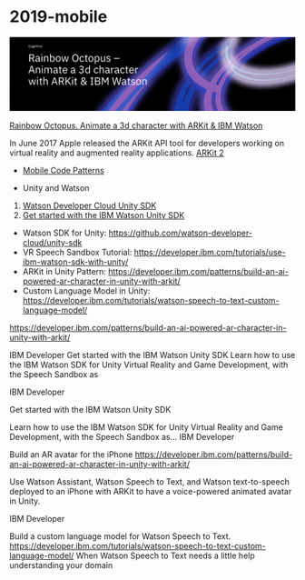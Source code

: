 # 2019-mobile

<img src="ARKit.png">


[Rainbow Octopus. Animate a 3d character with ARKit & IBM Watson](https://www.ibm.com/blogs/emerging-technology/rainbow-octopus/) 

In June 2017 Apple released the ARKit API tool for developers working on virtual reality and augmented reality applications.
[ARKit 2](https://developer.apple.com/arkit/)

* [Mobile Code Patterns](https://developer.ibm.com/patterns/category/mobile/)

* Unity and Watson

1. [Watson Developer Cloud Unity SDK](https://github.com/watson-developer-cloud/unity-sdk)
2. [Get started with the IBM Watson Unity SDK](https://developer.ibm.com/tutorials/use-ibm-watson-sdk-with-unity/)

* Watson SDK for Unity: https://github.com/watson-developer-cloud/unity-sdk
* VR Speech Sandbox Tutorial: https://developer.ibm.com/tutorials/use-ibm-watson-sdk-with-unity/
* ARKit in Unity Pattern: https://developer.ibm.com/patterns/build-an-ai-powered-ar-character-in-unity-with-arkit/
* Custom Language Model in Unity: https://developer.ibm.com/tutorials/watson-speech-to-text-custom-language-model/

https://developer.ibm.com/patterns/build-an-ai-powered-ar-character-in-unity-with-arkit/

IBM Developer
Get started with the IBM Watson Unity SDK
Learn how to use the IBM Watson SDK for Unity Virtual Reality and Game Development, with the Speech Sandbox as

IBM Developer

Get started with the IBM Watson Unity SDK

Learn how to use the IBM Watson SDK for Unity Virtual Reality and Game Development, with the Speech Sandbox as…
IBM Developer

Build an AR avatar for the iPhone https://developer.ibm.com/patterns/build-an-ai-powered-ar-character-in-unity-with-arkit/

Use Watson Assistant, Watson Speech to Text, and Watson text-to-speech deployed to an iPhone with ARKit to have a voice-powered animated avatar in Unity.

IBM Developer

Build a custom language model for Watson Speech to Text. https://developer.ibm.com/tutorials/watson-speech-to-text-custom-language-model/  When Watson Speech to Text needs a little help understanding your domain


